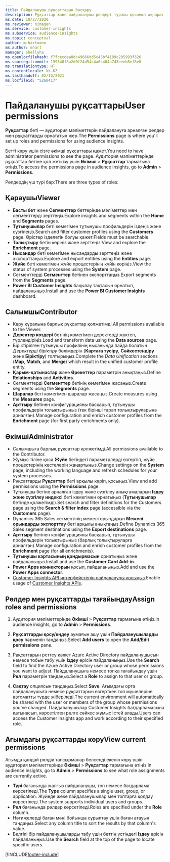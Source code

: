 ```yaml
---
title: Пайдаланушы рұқсаттарын басқару
description: Рұқсаттар және пайдаланушы рөлдері туралы қосымша ақпарат.
ms.date: 10/27/2020
ms.reviewer: nimagen
ms.service: customer-insights
ms.subservice: audience-insights
ms.topic: conceptual
author: m-hartmann
ms.author: mhart
manager: shellyha
ms.openlocfilehash: f7fcecdea8dc49666dd5c45bf4109c205993f326
ms.sourcegitcommit: 139548f8a2d0f24d54c4a6c404a743eeeb8ef8e0
ms.translationtype: HT
ms.contentlocale: kk-KZ
ms.lasthandoff: 02/15/2021
ms.locfileid: "5268417"
---
```

# <a name="user-permissions"></a><span data-ttu-id="c9b38-103">Пайдаланушы рұқсаттары</span><span class="sxs-lookup"><span data-stu-id="c9b38-103">User permissions</span></span>

<span data-ttu-id="c9b38-104">**Рұқсаттар** беті — аудитория мәліметтерін пайдалануға арналған рөлдер мен рұқсаттарды орнататын жер.</span><span class="sxs-lookup"><span data-stu-id="c9b38-104">The **Permissions** page is where you'll set up roles and permissions for using audience insights.</span></span>

<span data-ttu-id="c9b38-105">Бетті көру үшін сізге әкімші рұқсаттары қажет.</span><span class="sxs-lookup"><span data-stu-id="c9b38-105">You need to have administrator permissions to see the page.</span></span> <span data-ttu-id="c9b38-106">Аудитория мәліметтерінде рұқсаттар бетіне қол жеткізу үшін **Әкімші** > **Рұқсаттар** тармағына өтіңіз.</span><span class="sxs-lookup"><span data-stu-id="c9b38-106">To access the permissions page in audience insights, go to **Admin** > **Permissions**.</span></span>

<span data-ttu-id="c9b38-107">Рөлдердің үш түрі бар:</span><span class="sxs-lookup"><span data-stu-id="c9b38-107">There are three types of roles:</span></span>

## <a name="viewer"></a><span data-ttu-id="c9b38-108">Қараушы</span><span class="sxs-lookup"><span data-stu-id="c9b38-108">Viewer</span></span>

- <span data-ttu-id="c9b38-109">**Басты бет** және **Сегменттер** беттерінде мәліметтер мен сегменттерді зерттеңіз.</span><span class="sxs-lookup"><span data-stu-id="c9b38-109">Explore insights and segments within the **Home** and **Segments** pages.</span></span>
- <span data-ttu-id="c9b38-110">**Тұтынушылар** беті көмегімен тұтынушы профильдерін іздеңіз және сүзгілеңіз.</span><span class="sxs-lookup"><span data-stu-id="c9b38-110">Search and filter customer profiles using the **Customers** page.</span></span> <span data-ttu-id="c9b38-111">Өрістер ізделетін болуы қажет.</span><span class="sxs-lookup"><span data-stu-id="c9b38-111">Fields must be searchable.</span></span>
- <span data-ttu-id="c9b38-112">**Толықтыру** бетін көріңіз және зерттеңіз.</span><span class="sxs-lookup"><span data-stu-id="c9b38-112">View and explore the **Enrichment** page.</span></span>
- <span data-ttu-id="c9b38-113">**Нысандар** беті көмегімен нысандарды зерттеңіз және экспорттаңыз.</span><span class="sxs-lookup"><span data-stu-id="c9b38-113">Explore and export entities using the **Entities** page.</span></span>
- <span data-ttu-id="c9b38-114">**Жүйе** беті көмегімен жүйе процестерінің күйін көріңіз.</span><span class="sxs-lookup"><span data-stu-id="c9b38-114">View the status of system processes  using the **System** page.</span></span>
- <span data-ttu-id="c9b38-115">Сегменттерді **Сегменттер** бетінен экспорттаңыз.</span><span class="sxs-lookup"><span data-stu-id="c9b38-115">Export segments from the **Segments** page.</span></span>
- <span data-ttu-id="c9b38-116">**Power BI Customer Insights** бақылау тақтасын орнатып, пайдаланыңыз.</span><span class="sxs-lookup"><span data-stu-id="c9b38-116">Install and use the **Power BI Customer Insights** dashboard.</span></span>

## <a name="contributor"></a><span data-ttu-id="c9b38-117">Салымшы</span><span class="sxs-lookup"><span data-stu-id="c9b38-117">Contributor</span></span>

- <span data-ttu-id="c9b38-118">Көру құралына барлық рұқсаттар қолжетімді.</span><span class="sxs-lookup"><span data-stu-id="c9b38-118">All permissions available to the Viewer.</span></span>
- <span data-ttu-id="c9b38-119">**Деректер көздері** бетінің көмегімен деректерді жүктеп, түрлендіріңіз.</span><span class="sxs-lookup"><span data-stu-id="c9b38-119">Load and transform data using the **Data sources** page.</span></span>
- <span data-ttu-id="c9b38-120">Біріктірілген тұтынушы профилінің нысанында пайда болатын *Деректерді біріктіру* бөлімдерін (**Картаға түсіру**, **Сәйкестендіру** және **Біріктіру**) толтырыңыз.</span><span class="sxs-lookup"><span data-stu-id="c9b38-120">Complete the *Data Unification* sections (**Map**, **Match**, and **Merge**) which result in the unified customer profile entity.</span></span>
- <span data-ttu-id="c9b38-121">**Қарым-қатынастар** және **Әрекеттер** параметрін анықтаңыз.</span><span class="sxs-lookup"><span data-stu-id="c9b38-121">Define **Relationships** and **Activities**.</span></span>
- <span data-ttu-id="c9b38-122">Сегменттерді **Сегменттер** бетінің көмегімен жасаңыз.</span><span class="sxs-lookup"><span data-stu-id="c9b38-122">Create segments using the **Segments** page.</span></span>
- <span data-ttu-id="c9b38-123">**Шаралар** беті көмегімен шаралар жасаңыз.</span><span class="sxs-lookup"><span data-stu-id="c9b38-123">Create measures using the **Measures** page.</span></span>
- <span data-ttu-id="c9b38-124">**Арттыру** бетінен конфигурацияны басқарып, тұтынушы профильдерін толықтырыңыз (тек бірінші тарап толықтыруларына арналған).</span><span class="sxs-lookup"><span data-stu-id="c9b38-124">Manage configuration and enrich customer profiles from the **Enrichment** page (for first party enrichments only).</span></span>

## <a name="administrator"></a><span data-ttu-id="c9b38-125">Әкімші</span><span class="sxs-lookup"><span data-stu-id="c9b38-125">Administrator</span></span>

- <span data-ttu-id="c9b38-126">Салымшыға барлық рұқсаттар қолжетімді.</span><span class="sxs-lookup"><span data-stu-id="c9b38-126">All permissions available to the Contributor.</span></span>
- <span data-ttu-id="c9b38-127">Жұмыс тіліне қоса **Жүйе** бетіндегі параметрлерді өзгертіп, жүйе процестерінің кестелерін жаңартыңыз.</span><span class="sxs-lookup"><span data-stu-id="c9b38-127">Change settings on the **System** page, including the working language and refresh schedules for your system processes.</span></span>
- <span data-ttu-id="c9b38-128">Рұқсаттарды **Рұқсаттар** беті арқылы көріп, қосыңыз.</span><span class="sxs-lookup"><span data-stu-id="c9b38-128">View and add permissions using the **Permissions** page.</span></span>
- <span data-ttu-id="c9b38-129">Тұтынушы бетіне арналған іздеу және сүзгілеу анықтамаларын **Іздеу және сүзгілеу индексі** беті көмегімен орнатыңыз (**Тұтынушылар** бетінде қолжетімді).</span><span class="sxs-lookup"><span data-stu-id="c9b38-129">Set search and filter definitions for the Customers page using the **Search & filter index** page (accessible via the **Customers** page).</span></span>
- <span data-ttu-id="c9b38-130">Dynamics 365 Sales сегментінің межелі орындарын **Межелі орындарды экспорттау** беті арқылы анықтаңыз.</span><span class="sxs-lookup"><span data-stu-id="c9b38-130">Define Dynamics 365 Sales segment destinations using the **Export destinations** page.</span></span>
- <span data-ttu-id="c9b38-131">**Арттыру** бетінен конфигурацияны басқарып, тұтынушы профильдерін толықтырыңыз (барлық толықтыруларға арналған).</span><span class="sxs-lookup"><span data-stu-id="c9b38-131">Manage configuration and enrich customer profiles from the **Enrichment** page (for all enrichments).</span></span>
- <span data-ttu-id="c9b38-132">**Тұтынушы картасының қондырмасын** орнатыңыз және пайдаланыңыз.</span><span class="sxs-lookup"><span data-stu-id="c9b38-132">Install and use the **Customer Card Add-in**.</span></span>
- <span data-ttu-id="c9b38-133">**Power Apps коннекторын** қосып, пайдаланыңыз.</span><span class="sxs-lookup"><span data-stu-id="c9b38-133">Add and use the **Power Apps connector**.</span></span>
- <span data-ttu-id="c9b38-134">[Customer Insights API интерфейстерін пайдалануды қосыңыз](apis.md).</span><span class="sxs-lookup"><span data-stu-id="c9b38-134">Enable usage of [Customer Insights APIs](apis.md).</span></span>

## <a name="assign-roles-and-permissions"></a><span data-ttu-id="c9b38-135">Рөлдер мен рұқсаттарды тағайындау</span><span class="sxs-lookup"><span data-stu-id="c9b38-135">Assign roles and permissions</span></span>

1. <span data-ttu-id="c9b38-136">Аудитория мәліметтерінде **Әкімші** > **Рұқсаттар** тармағына өтіңіз.</span><span class="sxs-lookup"><span data-stu-id="c9b38-136">In audience insights, go to **Admin** > **Permissions**.</span></span>

1. <span data-ttu-id="c9b38-137">**Рұқсаттарды қосу/өңдеу** аумағын ашу үшін **Пайдаланушыларды қосу** пәрменін таңдаңыз.</span><span class="sxs-lookup"><span data-stu-id="c9b38-137">Select **Add users** to open the **Add/Edit permissions** pane.</span></span>

1. <span data-ttu-id="c9b38-138">Рұқсаттарын реттеу қажет Azure Active Directory пайдаланушысын немесе тобын табу үшін **Іздеу** өрісін пайдаланыңыз.</span><span class="sxs-lookup"><span data-stu-id="c9b38-138">Use the **Search** field to find the Azure Active Directory user or group whose permissions you want to adjust.</span></span> <span data-ttu-id="c9b38-139">Пайдаланушыға немесе топқа тағайындау үшін **Рөл** параметрін таңдаңыз.</span><span class="sxs-lookup"><span data-stu-id="c9b38-139">Select a **Role** to assign to that user or group.</span></span>

1. <span data-ttu-id="c9b38-140">**Сақтау** опциясын таңдаңыз.</span><span class="sxs-lookup"><span data-stu-id="c9b38-140">Select **Save**.</span></span> <span data-ttu-id="c9b38-141">Ағымдағы орта пайдаланушыға немесе рұқсаттарын өзгерткен топ мүшелеріне автоматты түрде жіберіледі.</span><span class="sxs-lookup"><span data-stu-id="c9b38-141">The current environment will automatically be shared with the user or members of the group whose permissions you've changed.</span></span> <span data-ttu-id="c9b38-142">Пайдаланушылар Customer Insights бағдарламасына қатынасып, көрсетілген рөлге сәйкес жұмыс істей алады.</span><span class="sxs-lookup"><span data-stu-id="c9b38-142">Users can access the Customer Insights app and work according to their specified role.</span></span>

## <a name="view-current-permissions"></a><span data-ttu-id="c9b38-143">Ағымдағы рұқсаттарды көру</span><span class="sxs-lookup"><span data-stu-id="c9b38-143">View current permissions</span></span>

<span data-ttu-id="c9b38-144">Ағымда қандай рөлдік тапсырмалар белсенді екенін көру үшін аудитория мәліметтерінде **Әкімші** > **Рұқсаттар** тармағына өтіңіз.</span><span class="sxs-lookup"><span data-stu-id="c9b38-144">In audience insights, go to **Admin** > **Permissions** to see what role assignments are currently active.</span></span>

- <span data-ttu-id="c9b38-145">**Түрі** бағанында жалғыз пайдаланушы, топ немесе бағдарлама көрсетіледі.</span><span class="sxs-lookup"><span data-stu-id="c9b38-145">The **Type** column specifies a single user, group, or application.</span></span> <span data-ttu-id="c9b38-146">Жүйеде жеке пайдаланушылар мен топтарға қолдау көрсетіледі.</span><span class="sxs-lookup"><span data-stu-id="c9b38-146">The system supports individual users and groups.</span></span>
- <span data-ttu-id="c9b38-147">**Рөл** бағанында рөлдер көрсетіледі.</span><span class="sxs-lookup"><span data-stu-id="c9b38-147">Roles are specified under the **Role** column.</span></span>
- <span data-ttu-id="c9b38-148">Нәтижелерді баған мәні бойынша сұрыптау үшін баған атауын таңдаңыз.</span><span class="sxs-lookup"><span data-stu-id="c9b38-148">Select any column title to sort the results by that column's value.</span></span>
- <span data-ttu-id="c9b38-149">Белгілі бір пайдаланушыларды табу үшін беттің үстіндегі **Іздеу** өрісін пайдаланыңыз.</span><span class="sxs-lookup"><span data-stu-id="c9b38-149">Use the **Search** field at the top of the page to locate specific users.</span></span>


[!INCLUDE[footer-include](../includes/footer-banner.md)]